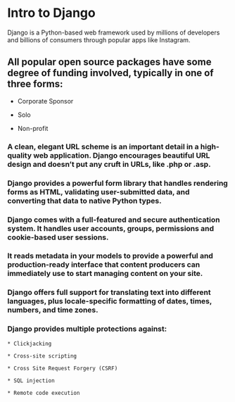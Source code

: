 # Intro to Django

Django is a Python-based web framework used by millions of developers and billions of consumers through popular apps like Instagram. 

## All popular open source packages have some degree of funding involved, typically in one of three forms:

* Corporate Sponsor 

* Solo

* Non-profit

### A clean, elegant URL scheme is an important detail in a high-quality web application. Django encourages beautiful URL design and doesn’t put any cruft in URLs, like .php or .asp.

### Django provides a powerful form library that handles rendering forms as HTML, validating user-submitted data, and converting that data to native Python types.

### Django comes with a full-featured and secure authentication system. It handles user accounts, groups, permissions and cookie-based user sessions.

###  It reads metadata in your models to provide a powerful and production-ready interface that content producers can immediately use to start managing content on your site. 

### Django offers full support for translating text into different languages, plus locale-specific formatting of dates, times, numbers, and time zones.

### Django provides multiple protections against:

    * Clickjacking 

    * Cross-site scripting

    * Cross Site Request Forgery (CSRF)

    * SQL injection
    
    * Remote code execution
